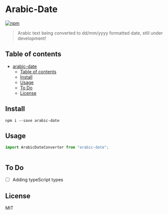 # Arabic-Date

[![npm](https://img.shields.io/npm/v/arabic-date.svg?maxAge=2592000?style=plastic)](https://www.npmjs.com/package/async-dispatch)

> Arabic text being converted to dd/mm/yyyy formatted date, still under development!

## Table of contents

- [arabic-date](#arabic-date)
  - [Table of contents](#table-of-contents)
  - [Install](#install)
  - [Usage](#usage)
  - [To Do](#to-do)
  - [License](#license)

## Install

`npm i --save arabic-date`

## Usage

```javascript
import ArabicDateConverter from "arabic-date";
```

```js

```

## To Do

- [ ] Adding typeScript types

## License

MIT
